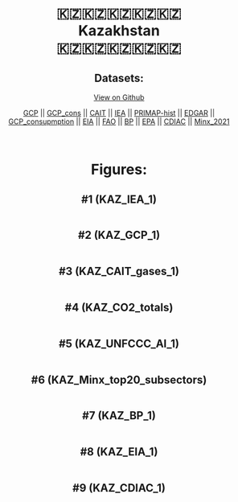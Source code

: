 
<center>
<h1 align="center">
🇰🇿🇰🇿🇰🇿🇰🇿🇰🇿
<br>
Kazakhstan
<br>
🇰🇿🇰🇿🇰🇿🇰🇿🇰🇿
</h1>
<h2>Datasets:</h2>
<p><a href="https://github.com/dquintani/GreenhouseData/tree/master/country_data/KAZ_Kazakhstan/data">View on Github</a>
<br></p><p><a href="data/KAZ_GCP.csv">GCP</a> || <a href="data/KAZ_GCP_cons.csv">GCP_cons</a> || <a href="data/KAZ_CAIT.csv">CAIT</a> || <a href="data/KAZ_IEA.csv">IEA</a> || <a href="data/KAZ_PRIMAP-hist.csv">PRIMAP-hist</a> || <a href="data/KAZ_EDGAR.csv">EDGAR</a> || <a href="data/KAZ_GCP_consupmption.csv">GCP_consupmption</a> || <a href="data/KAZ_EIA.csv">EIA</a> || <a href="data/KAZ_FAO.csv">FAO</a> || <a href="data/KAZ_BP.csv">BP</a> || <a href="data/KAZ_EPA.csv">EPA</a> || <a href="data/KAZ_CDIAC.csv">CDIAC</a> || <a href="data/KAZ_Minx_2021.csv">Minx_2021</a></p><p><br></p>
<h1>Figures:</h1><h2>#1 (KAZ_IEA_1)</h2>
<p><img alt="" src="figures/KAZ_IEA_1.png" /></p><h2>#2 (KAZ_GCP_1)</h2>
<p><img alt="" src="figures/KAZ_GCP_1.png" /></p><h2>#3 (KAZ_CAIT_gases_1)</h2>
<p><img alt="" src="figures/KAZ_CAIT_gases_1.png" /></p><h2>#4 (KAZ_CO2_totals)</h2>
<p><img alt="" src="figures/KAZ_CO2_totals.png" /></p><h2>#5 (KAZ_UNFCCC_AI_1)</h2>
<p><img alt="" src="figures/KAZ_UNFCCC_AI_1.png" /></p><h2>#6 (KAZ_Minx_top20_subsectors)</h2>
<p><img alt="" src="figures/KAZ_Minx_top20_subsectors.png" /></p><h2>#7 (KAZ_BP_1)</h2>
<p><img alt="" src="figures/KAZ_BP_1.png" /></p><h2>#8 (KAZ_EIA_1)</h2>
<p><img alt="" src="figures/KAZ_EIA_1.png" /></p><h2>#9 (KAZ_CDIAC_1)</h2>
<p><img alt="" src="figures/KAZ_CDIAC_1.png" /></p>